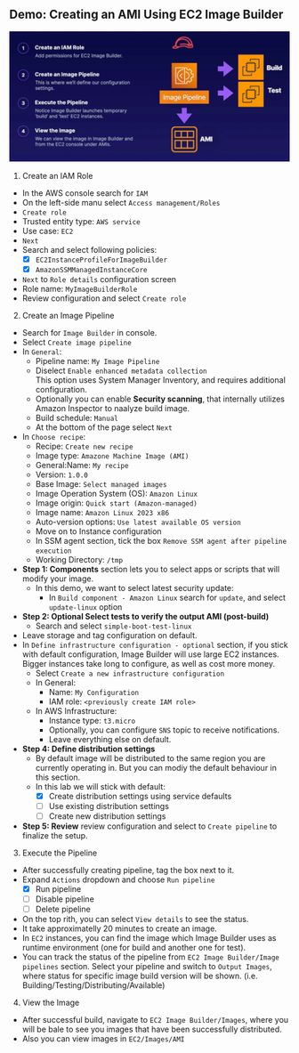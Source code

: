 ## Demo: Creating an AMI Using EC2 Image Builder

![](../img/demo/2.5.EC2-ImageBuilder.png)

1. Create an lAM Role
- In the AWS console search for `IAM`
- On the left-side manu select `Access management/Roles`
- `Create role`
- Trusted entity type: `AWS service`
- Use case: `EC2`
- `Next`
- Search and select following policies:
  - [x] `EC2InstanceProfileForImageBuilder`
  - [x] `AmazonSSMManagedInstanceCore`
- `Next` to `Role details` configuration screen
- Role name: `MyImageBuilderRole`
- Review configuration and select `Create role`


2. Create an Image Pipeline
- Search for `Image Builder` in console.
- Select `Create image pipeline`
- In `General`:
  - Pipeline name: `My Image Pipeline`
  - Diselect `Enable enhanced metadata collection`<br>This option uses System Manager Inventory, and requires additional configuration.
  - Optionally you can enable **Security scanning**, that internally utilizes Amazon Inspector to naalyze build image.
  - Build schedule: `Manual`
  - At the bottom of the page select `Next`
- In `Choose recipe`:
  - Recipe: `Create new recipe`
  - Image type: `Amazone Machine Image (AMI)`
  - General:Name: `My recipe`
  - Version: `1.0.0`
  - Base Image: `Select managed images`
  - Image Operation System (OS): `Amazon Linux`
  - Image origin: `Quick start (Amazon-managed)`
  - Image name: `Amazon Linux 2023 x86`
  - Auto-version options: `Use latest available OS version`
  - Move on to Instance configuration
  - In SSM agent section, tick the box `Remove SSM agent after pipeline execution`
  - Working Directory: `/tmp`
- **Step 1: Components** section lets you to select apps or scripts that will modify your image.
  - In this demo, we want to select latest security update:
    - In `Build component - Amazon Linux` search for `update`, and select `update-linux` option
- **Step 2: Optional Select tests to verify the output AMI (post-build)**
  - Search and select `simple-boot-test-linux`
- Leave storage and tag configuration on default.
- In `Define infrastructure configuration - optional` section, if you stick with default configuration, Image Builder will use large EC2 instances. Bigger instances take long to configure, as well as cost more money.
  - Select `Create a new infrastructure configuration`
  - In General:
    - Name: `My Configuration`
    - IAM role: `<previously create IAM role>`
  - In AWS Infrastructure:
    - Instance type: `t3.micro`
    - Optionally, you can configure `SNS` topic to receive notifications.
    - Leave everything else on default.
- **Step 4: Define distribution settings**
  - By default image will be distributed to the same region you are currently operating in. But you can modiy the default behaviour in this section.
  - In this lab we will stick with default:
    - [x] Create distribution settings using service defaults
    - [ ] Use existing distribution settings
    - [ ] Create new distribution settings
- **Step 5: Review** review configuration and select to `Create pipeline` to finalize the setup.



3. Execute the Pipeline
- After successfully creating pipeline, tag the box next to it.
- Expand `Actions` dropdown and choose `Run pipeline`
  - [x] Run pipeline
  - [ ] Disable pipeline
  - [ ] Delete pipeline
- On the top rith, you can select `View details` to see the status.
- It take approximatelly 20 minutes to create an image.
- In `EC2` instances, you can find the image which Image Builder uses as runtime environment (one for build and another one for test).
- You can track the status of the pipeline from `EC2 Image Builder/Image pipelines` section. Select your pipeline and switch to `Output Images`, where status for specific image build version will be shown. (i.e. Building/Testing/Distributing/Available)

4. View the Image
- After successful build, navigate to `EC2 Image Builder/Images`, where you will be bale to see you images that have been successfully distributed. 
- Also you can view images in `EC2/Images/AMI`